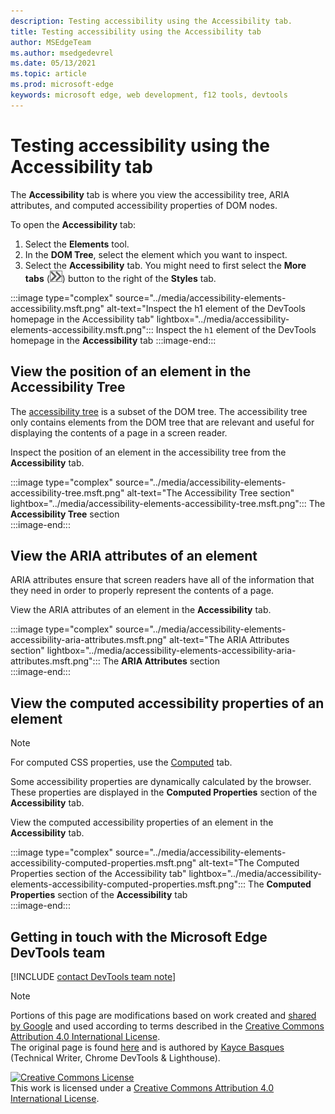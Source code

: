 ```yaml
---
description: Testing accessibility using the Accessibility tab.
title: Testing accessibility using the Accessibility tab
author: MSEdgeTeam
ms.author: msedgedevrel
ms.date: 05/13/2021
ms.topic: article
ms.prod: microsoft-edge
keywords: microsoft edge, web development, f12 tools, devtools
---
```

<!-- this article was created on 05/11/2021 by moving a section out from the "Accessibility reference" article (reference.md) -->
<!-- Copyright Kayce Basques 

   Licensed under the Apache License, Version 2.0 (the "License");
   you may not use this file except in compliance with the License.
   You may obtain a copy of the License at

       https://www.apache.org/licenses/LICENSE-2.0

   Unless required by applicable law or agreed to in writing, software
   distributed under the License is distributed on an "AS IS" BASIS,
   WITHOUT WARRANTIES OR CONDITIONS OF ANY KIND, either express or implied.
   See the License for the specific language governing permissions and
   limitations under the License.  -->  
# Testing accessibility using the Accessibility tab

The **Accessibility** tab is where you view the accessibility tree, ARIA attributes, and computed accessibility properties of DOM nodes.  

To open the **Accessibility** tab:

1.  Select the **Elements** tool.  
1.  In the **DOM Tree**, select the element which you want to inspect.  
1.  Select the **Accessibility** tab.  You might need to first select the **More tabs** \(![the More tabs button](../media/more-tabs-icon.msft.png)\) button to the right of the **Styles** tab.

:::image type="complex" source="../media/accessibility-elements-accessibility.msft.png" alt-text="Inspect the h1 element of the DevTools homepage in the Accessibility tab" lightbox="../media/accessibility-elements-accessibility.msft.png":::
   Inspect the `h1` element of the DevTools homepage in the **Accessibility** tab
:::image-end:::  


## View the position of an element in the Accessibility Tree

The [accessibility tree][MDNAccessibilityTree] is a subset of the DOM tree.  The accessibility tree only contains elements from the DOM tree that are relevant and useful for displaying the contents of a page in a screen reader.  

Inspect the position of an element in the accessibility tree from the **Accessibility** tab.  

:::image type="complex" source="../media/accessibility-elements-accessibility-tree.msft.png" alt-text="The Accessibility Tree section" lightbox="../media/accessibility-elements-accessibility-tree.msft.png":::
   The **Accessibility Tree** section  
:::image-end:::  


## View the ARIA attributes of an element  

ARIA attributes ensure that screen readers have all of the information that they need in order to properly represent the contents of a page.  

View the ARIA attributes of an element in the **Accessibility** tab.

:::image type="complex" source="../media/accessibility-elements-accessibility-aria-attributes.msft.png" alt-text="The ARIA Attributes section" lightbox="../media/accessibility-elements-accessibility-aria-attributes.msft.png":::
   The **ARIA Attributes** section  
:::image-end:::  


## View the computed accessibility properties of an element  

> [!NOTE]
> For computed CSS properties, use the [Computed][DevtoolsCssReferenceViewActuallyAppliedElements] tab.

Some accessibility properties are dynamically calculated by the browser.  These properties are displayed in the **Computed Properties** section of the **Accessibility** tab.  

View the computed accessibility properties of an element in the **Accessibility** tab.

:::image type="complex" source="../media/accessibility-elements-accessibility-computed-properties.msft.png" alt-text="The Computed Properties section of the Accessibility tab" lightbox="../media/accessibility-elements-accessibility-computed-properties.msft.png":::
   The **Computed Properties** section of the **Accessibility** tab  
:::image-end:::  


## Getting in touch with the Microsoft Edge DevTools team  

[!INCLUDE [contact DevTools team note](../includes/contact-devtools-team-note.md)]  


> [!NOTE]
> Portions of this page are modifications based on work created and [shared by Google][GoogleSitePolicies] and used according to terms described in the [Creative Commons Attribution 4.0 International License][CCA4IL].  
> The original page is found [here](https://developers.google.com/web/tools/chrome-devtools/accessibility/reference) and is authored by [Kayce Basques][KayceBasques] \(Technical Writer, Chrome DevTools \& Lighthouse\).  

[![Creative Commons License][CCby4Image]][CCA4IL]  
This work is licensed under a [Creative Commons Attribution 4.0 International License][CCA4IL].  


<!-- links -->
[DevtoolsCssReferenceViewActuallyAppliedElements]: ../css/reference.md#view-only-the-css-that-is-actually-applied-to-an-element "View only the CSS that is actually applied to an element - CSS Reference | Microsoft Docs"  
[MDNAccessibilityTree]: https://developer.mozilla.org/docs/Glossary/AOM "Accessibility tree (AOM) | MDN"  
[GoogleSitePolicies]: https://developers.google.com/terms/site-policies  
[CCA4IL]: https://creativecommons.org/licenses/by/4.0  
[KayceBasques]: https://developers.google.com/web/resources/contributors/kaycebasques  
[CCby4Image]: https://i.creativecommons.org/l/by/4.0/88x31.png  
